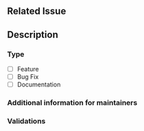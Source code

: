 ## Related Issue

<!-- Link the issue that this pull request addresses -->

## Description

<!-- A small description of what you intended with this pull request -->

### Type
- [ ] Feature
- [ ] Bug Fix
- [ ] Documentation

### Additional information for maintainers

<!-- A walkthrough of what you change in the source code -->

### Validations

<!-- Logs or prints showing the new behavior if any -->